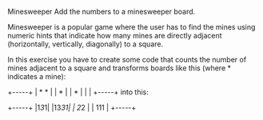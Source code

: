 Minesweeper
Add the numbers to a minesweeper board.

Minesweeper is a popular game where the user has to find the mines using numeric hints that indicate how many mines are directly adjacent (horizontally, vertically, diagonally) to a square.

In this exercise you have to create some code that counts the number of mines adjacent to a square and transforms boards like this (where * indicates a mine):

+-----+
| * * |
|  *  |
|  *  |
|     |
+-----+
into this:

+-----+
|1*3*1|
|13*31|
| 2*2 |
| 111 |
+-----+

